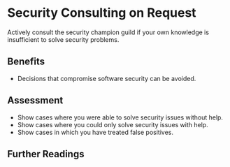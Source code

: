 # Security Consulting on Request

Actively consult the security champion guild if your own knowledge is insufficient to solve security problems. 

## Benefits

- Decisions that compromise software security can be avoided.

## Assessment

- Show cases where you were able to solve security issues without help.
- Show cases where you could only solve security issues with help.
- Show cases in which you have treated false positives.

## Further Readings